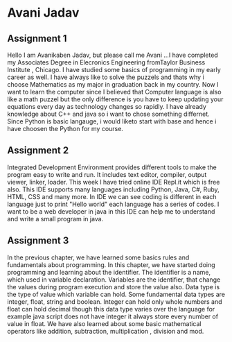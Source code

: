 # Avani Jadav

## Assignment 1

Hello I am Avanikaben Jadav, but please call me Avani ...I have completed my Associates Degree in Elecronics Engineering fromTaylor Business Institute , Chicago. I have studied some basics of programming in my early career as well. I have always like to solve the puzzels and thats why i choose Mathematics as my major in graduation back in my country. Now I want to learn the computer since I believed that Computer language is also like a math puzzel but the only difference is you have to keep updating your equations every day as technology changes so rapidly. I have already knowledge about C++ and java so i want to chose something differnet. Since Python is basic langauge, i would liketo start with base and hence i have choosen the Python for my course.

## Assignment 2

Integrated Development Environment provides different tools to make the program easy to write and run. It includes text editor,  compiler, output viewer, linker, loader. This week I have tried online IDE Repl.it which is free also. This IDE supports many languages including Python, Java, C#, Ruby, HTML, CSS and many more. In IDE we can see coding is different in each language just to print "Hello world" each language has a series of codes. I want to be a web developer in java in this IDE can help me to understand and write a small program in java.

## Assignment 3
In the previous chapter, we have learned some basics rules and fundamentals about programming. In this chapter, we have started doing programming and learning about the identifier. The identifier is a name, which used in variable declaration. Variables are the identifier, that change the values during program execution and store the value also. Data type is the type of value which variable can hold. Some fundamental data types are integer, float, string and boolean. Integer can hold only whole numbers and float can hold decimal though this data type varies over the language for example java script does not have integer it always store every number of value in float. We have also learned about some basic mathematical operators like addition, subtraction, multiplication , division and mod.
